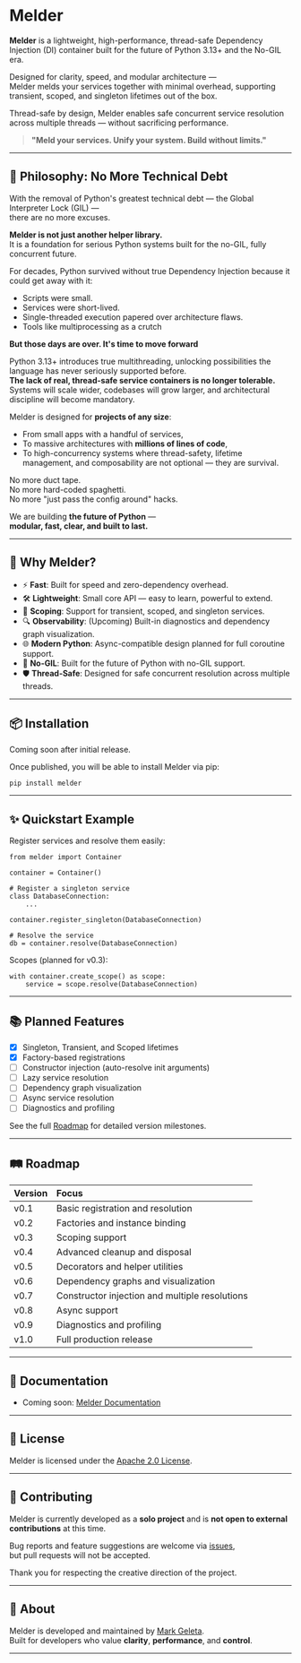 # Melder

**Melder** is a lightweight, high-performance, thread-safe Dependency Injection (DI) container built for the future of Python 3.13+ and the No-GIL era.

Designed for clarity, speed, and modular architecture —  
Melder melds your services together with minimal overhead, supporting transient, scoped, and singleton lifetimes out of the box.

Thread-safe by design, Melder enables safe concurrent service resolution across multiple threads — without sacrificing performance.

> **"Meld your services. Unify your system. Build without limits."**

---

## 🧱 Philosophy: No More Technical Debt

With the removal of Python's greatest technical debt — the Global Interpreter Lock (GIL) —  
there are no more excuses.

**Melder is not just another helper library.**  
It is a foundation for serious Python systems built for the no-GIL, fully concurrent future.

For decades, Python survived without true Dependency Injection because it could get away with it:  
- Scripts were small.  
- Services were short-lived.  
- Single-threaded execution papered over architecture flaws.
- Tools like multiprocessing as a crutch

**But those days are over. It's time to move forward**

Python 3.13+ introduces true multithreading, unlocking possibilities the language has never seriously supported before.  
**The lack of real, thread-safe service containers is no longer tolerable.**  
Systems will scale wider, codebases will grow larger, and architectural discipline will become mandatory.

Melder is designed for **projects of any size**:
- From small apps with a handful of services,
- To massive architectures with **millions of lines of code**,
- To high-concurrency systems where thread-safety, lifetime management, and composability are not optional — they are survival.

No more duct tape.  
No more hard-coded spaghetti.  
No more "just pass the config around" hacks.

We are building **the future of Python** —  
**modular, fast, clear, and built to last.**

---



## 🚀 Why Melder?

- ⚡ **Fast**: Built for speed and zero-dependency overhead.
- 🛠️ **Lightweight**: Small core API — easy to learn, powerful to extend.
- 🧠 **Scoping**: Support for transient, scoped, and singleton services.
- 🔍 **Observability**: (Upcoming) Built-in diagnostics and dependency graph visualization.
- 🌐 **Modern Python**: Async-compatible design planned for full coroutine support.
- 🧬 **No-GIL**: Built for the future of Python with no-GIL support.
- 🛡️ **Thread-Safe**: Designed for safe concurrent resolution across multiple threads.

---

## 📦 Installation

Coming soon after initial release.

Once published, you will be able to install Melder via pip:

~~~
pip install melder
~~~

---

## ✨ Quickstart Example

Register services and resolve them easily:

~~~
from melder import Container

container = Container()

# Register a singleton service
class DatabaseConnection:
    ...

container.register_singleton(DatabaseConnection)

# Resolve the service
db = container.resolve(DatabaseConnection)
~~~

Scopes (planned for v0.3):

~~~
with container.create_scope() as scope:
    service = scope.resolve(DatabaseConnection)
~~~

---

## 📚 Planned Features

- [x] Singleton, Transient, and Scoped lifetimes
- [x] Factory-based registrations
- [ ] Constructor injection (auto-resolve init arguments)
- [ ] Lazy service resolution
- [ ] Dependency graph visualization
- [ ] Async service resolution
- [ ] Diagnostics and profiling

See the full [Roadmap](ROADMAP.md) for detailed version milestones.

---

## 🛤 Roadmap

| Version | Focus |
|:---|:---|
| v0.1 | Basic registration and resolution |
| v0.2 | Factories and instance binding |
| v0.3 | Scoping support |
| v0.4 | Advanced cleanup and disposal |
| v0.5 | Decorators and helper utilities |
| v0.6 | Dependency graphs and visualization |
| v0.7 | Constructor injection and multiple resolutions |
| v0.8 | Async support |
| v0.9 | Diagnostics and profiling |
| v1.0 | Full production release |

---

## 📖 Documentation

- Coming soon: [Melder Documentation](https://github.com/Synaptic724/melder)

---

## 📝 License

Melder is licensed under the [Apache 2.0 License](LICENSE).

---

## 🤝 Contributing

Melder is currently developed as a **solo project** and is **not open to external contributions** at this time.

Bug reports and feature suggestions are welcome via [issues](https://github.com/Synaptic724/melder/issues),  
but pull requests will not be accepted.

Thank you for respecting the creative direction of the project.

---

## 🧠 About

Melder is developed and maintained by [Mark Geleta](https://github.com/Synaptic724).  
Built for developers who value **clarity**, **performance**, and **control**.

---
